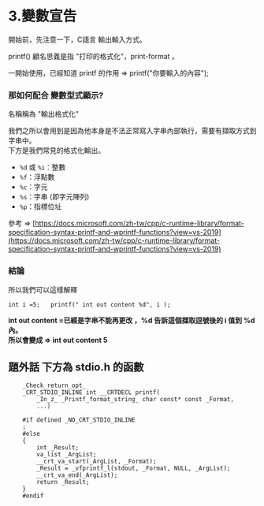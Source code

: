 # 3.變數宣告

開始前，先注意一下，C語言 輸出輸入方式。

printf\(\) 顧名思義是指 "打印的格式化"，print-format 。

一開始使用，已經知道 printf 的作用 =&gt;  printf\("你要輸入的內容"\);  


### 那如何配合 變數型式顯示?

名稱稱為 "輸出格式化"

  
 我們之所以會用到是因為他本身是不法正常寫入字串內部執行，需要有擷取方式到字串中。  
下方是我們常見的格式化輸出。

* `%d` 或 `%i`：整數
* `%f`：浮點數
* `%c`：字元
* `%s`：字串 \(即字元陣列\)
* `%p`：指標位址

參考 =&gt; [https://docs.microsoft.com/zh-tw/cpp/c-runtime-library/format-specification-syntax-printf-and-wprintf-functions?view=vs-2019](https://docs.microsoft.com/zh-tw/cpp/c-runtime-library/format-specification-syntax-printf-and-wprintf-functions?view=vs-2019)

### 結論

所以我們可以這樣解釋 

`int i =5;  
printf(" int out content %d", i );`  
  
**int out content =已經是字串不能再更改 ，%d 告訴這個擷取逗號後的 i 值到 %d 內。  
所以會變成  =&gt; int out content 5**



## 題外話 下方為 stdio.h 的函數

```text
    _Check_return_opt_
    _CRT_STDIO_INLINE int __CRTDECL printf(
        _In_z_ _Printf_format_string_ char const* const _Format,
        ...)
        
    #if defined _NO_CRT_STDIO_INLINE
    ;
    #else
    {
        int _Result;
        va_list _ArgList;
        __crt_va_start(_ArgList, _Format);
        _Result = _vfprintf_l(stdout, _Format, NULL, _ArgList);
        __crt_va_end(_ArgList);
        return _Result;
    }
    #endif
```



